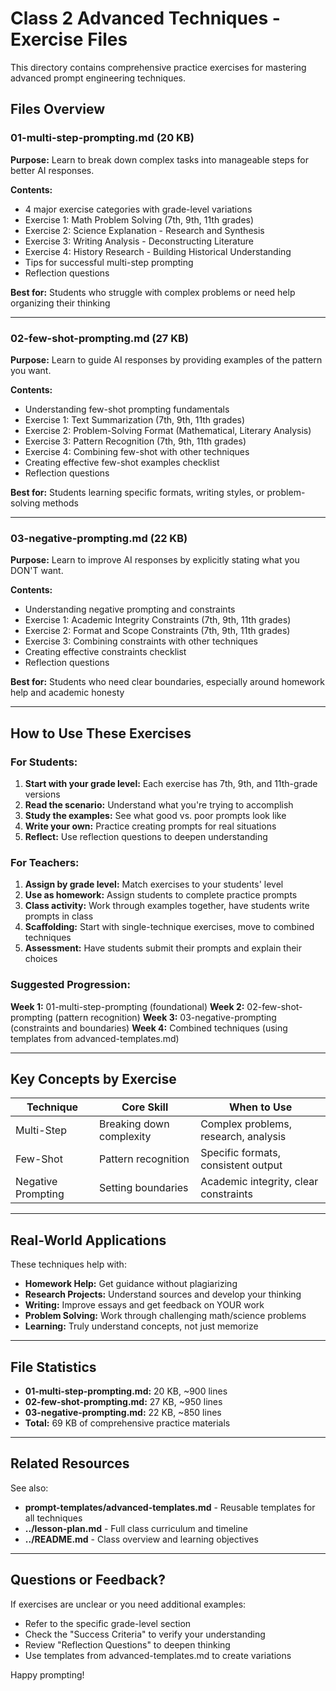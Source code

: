 # Class 2 Advanced Techniques - Exercise Files

This directory contains comprehensive practice exercises for mastering advanced prompt engineering techniques.

## Files Overview

### 01-multi-step-prompting.md (20 KB)
**Purpose:** Learn to break down complex tasks into manageable steps for better AI responses.

**Contents:**
- 4 major exercise categories with grade-level variations
- Exercise 1: Math Problem Solving (7th, 9th, 11th grades)
- Exercise 2: Science Explanation - Research and Synthesis
- Exercise 3: Writing Analysis - Deconstructing Literature
- Exercise 4: History Research - Building Historical Understanding
- Tips for successful multi-step prompting
- Reflection questions

**Best for:** Students who struggle with complex problems or need help organizing their thinking

---

### 02-few-shot-prompting.md (27 KB)
**Purpose:** Learn to guide AI responses by providing examples of the pattern you want.

**Contents:**
- Understanding few-shot prompting fundamentals
- Exercise 1: Text Summarization (7th, 9th, 11th grades)
- Exercise 2: Problem-Solving Format (Mathematical, Literary Analysis)
- Exercise 3: Pattern Recognition (7th, 9th, 11th grades)
- Exercise 4: Combining few-shot with other techniques
- Creating effective few-shot examples checklist
- Reflection questions

**Best for:** Students learning specific formats, writing styles, or problem-solving methods

---

### 03-negative-prompting.md (22 KB)
**Purpose:** Learn to improve AI responses by explicitly stating what you DON'T want.

**Contents:**
- Understanding negative prompting and constraints
- Exercise 1: Academic Integrity Constraints (7th, 9th, 11th grades)
- Exercise 2: Format and Scope Constraints (7th, 9th, 11th grades)
- Exercise 3: Combining constraints with other techniques
- Creating effective constraints checklist
- Reflection questions

**Best for:** Students who need clear boundaries, especially around homework help and academic honesty

---

## How to Use These Exercises

### For Students:
1. **Start with your grade level:** Each exercise has 7th, 9th, and 11th-grade versions
2. **Read the scenario:** Understand what you're trying to accomplish
3. **Study the examples:** See what good vs. poor prompts look like
4. **Write your own:** Practice creating prompts for real situations
5. **Reflect:** Use reflection questions to deepen understanding

### For Teachers:
1. **Assign by grade level:** Match exercises to your students' level
2. **Use as homework:** Assign students to complete practice prompts
3. **Class activity:** Work through examples together, have students write prompts in class
4. **Scaffolding:** Start with single-technique exercises, move to combined techniques
5. **Assessment:** Have students submit their prompts and explain their choices

### Suggested Progression:
**Week 1:** 01-multi-step-prompting (foundational)
**Week 2:** 02-few-shot-prompting (pattern recognition)
**Week 3:** 03-negative-prompting (constraints and boundaries)
**Week 4:** Combined techniques (using templates from advanced-templates.md)

---

## Key Concepts by Exercise

| Technique | Core Skill | When to Use |
|-----------|-----------|------------|
| Multi-Step | Breaking down complexity | Complex problems, research, analysis |
| Few-Shot | Pattern recognition | Specific formats, consistent output |
| Negative Prompting | Setting boundaries | Academic integrity, clear constraints |

---

## Real-World Applications

These techniques help with:
- **Homework Help:** Get guidance without plagiarizing
- **Research Projects:** Understand sources and develop your thinking
- **Writing:** Improve essays and get feedback on YOUR work
- **Problem Solving:** Work through challenging math/science problems
- **Learning:** Truly understand concepts, not just memorize

---

## File Statistics

- **01-multi-step-prompting.md:** 20 KB, ~900 lines
- **02-few-shot-prompting.md:** 27 KB, ~950 lines
- **03-negative-prompting.md:** 22 KB, ~850 lines
- **Total:** 69 KB of comprehensive practice materials

---

## Related Resources

See also:
- **prompt-templates/advanced-templates.md** - Reusable templates for all techniques
- **../lesson-plan.md** - Full class curriculum and timeline
- **../README.md** - Class overview and learning objectives

---

## Questions or Feedback?

If exercises are unclear or you need additional examples:
- Refer to the specific grade-level section
- Check the "Success Criteria" to verify your understanding
- Review "Reflection Questions" to deepen thinking
- Use templates from advanced-templates.md to create variations

Happy prompting!
